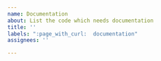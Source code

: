 ```yaml
---
name: Documentation
about: List the code which needs documentation
title: ''
labels: ":page_with_curl:  documentation"
assignees: ''

---
```



